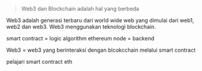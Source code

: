 

> Web3 dan Blockchain adalah hal yang berbeda

Web3 adalah generasi terbaru dari world wide web yang dimulai dari web1, web2 dan web3.
Web3 menggunakan teknologi blockchain.

smart contract = logic algorithm
ethereum node = backend

Web3 = web3 yang berinteraksi dengan blcokcchain melalui smart contract

pelajari smart contract eth

